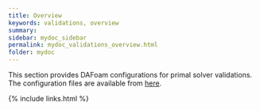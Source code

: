 ```yaml
---
title: Overview
keywords: validations, overview
summary: 
sidebar: mydoc_sidebar
permalink: mydoc_validations_overview.html
folder: mydoc
---
```


This section provides DAFoam configurations for primal solver validations. The configuration files are available from [here](https://github.com/DAFoam/validations).

{% include links.html %}
